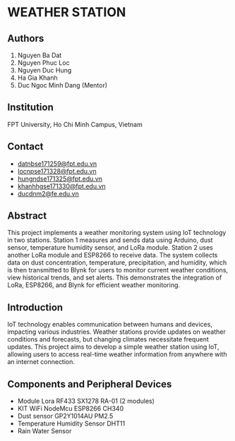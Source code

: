 # WEATHER STATION

## Authors
1. Nguyen Ba Dat
2. Nguyen Phuc Loc
3. Nguyen Duc Hung
4. Ha Gia Khanh
5. Duc Ngoc Minh Dang (Mentor)

## Institution
FPT University, Ho Chi Minh Campus, Vietnam

## Contact
- [datnbse171259@fpt.edu.vn](mailto:datnbse171259@fpt.edu.vn)
- [locnpse171328@fpt.edu.vn](mailto:locnpse171328@fpt.edu.vn)
- [hungndse171325@fpt.edu.vn](mailto:hungndse171325@fpt.edu.vn)
- [khanhhgse171330@fpt.edu.vn](mailto:khanhhgse171330@fpt.edu.vn)
- [ducdnm2@fe.edu.vn](mailto:ducdnm2@fe.edu.vn) 

## Abstract
This project implements a weather monitoring system using IoT technology in two stations. Station 1 measures and sends data using Arduino, dust sensor, temperature humidity sensor, and LoRa module. Station 2 uses another LoRa module and ESP8266 to receive data. The system collects data on dust concentration, temperature, precipitation, and humidity, which is then transmitted to Blynk for users to monitor current weather conditions, view historical trends, and set alerts. This demonstrates the integration of LoRa, ESP8266, and Blynk for efficient weather monitoring.

## Introduction
IoT technology enables communication between humans and devices, impacting various industries. Weather stations provide updates on weather conditions and forecasts, but changing climates necessitate frequent updates. This project aims to develop a simple weather station using IoT, allowing users to access real-time weather information from anywhere with an internet connection.

## Components and Peripheral Devices
- Module Lora RF433 SX1278 RA-01 (2 modules)
- KIT WiFi NodeMcu ESP8266 CH340
- Dust sensor GP2Y1014AU PM2.5
- Temperature Humidity Sensor DHT11
- Rain Water Sensor
